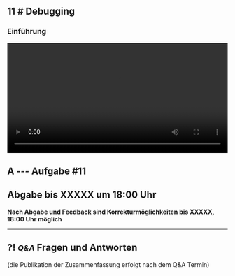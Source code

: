 ## **11 _#_** Debugging

### Einführung
<video controls width="100%"> 
    <source src="https://lehre.gabriel-rausch.de/HFU/EIA1_SoSe20/L11/L11_01_Einfuehrung.mp4" type="video/mp4"> 
    <a href="https://lehre.gabriel-rausch.de/HFU/EIA1_SoSe20/L11/L11_01_Einfuehrung.mp4">Zum Video</a>
</video>



## **A _---_** Aufgabe #11


## Abgabe bis XXXXX um 18:00 Uhr
__Nach Abgabe und Feedback sind Korrekturmöglichkeiten bis XXXXX, 18:00 Uhr möglich__


---


## **?! _<small>Q&A</small>_** Fragen und Antworten
(die Publikation der Zusammenfassung erfolgt nach dem Q&A Termin)
